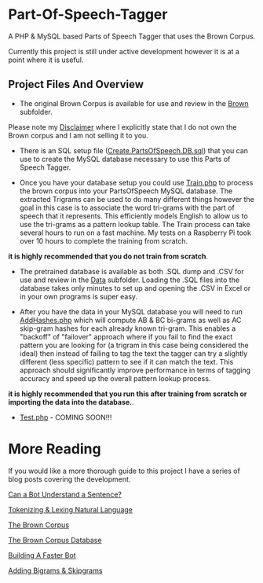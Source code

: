 # Part-Of-Speech-Tagger
A PHP & MySQL based Parts of Speech Tagger that uses the Brown Corpus.

Currently this project is still under active development however it is at a point where it is useful.

## Project Files And Overview

* The original Brown Corpus is available for use and review in the [Brown](https://github.com/geekgirljoy/Part-Of-Speech-Tagger/tree/master/brown) subfolder.

Please note my [Disclaimer](https://github.com/geekgirljoy/Part-Of-Speech-Tagger/blob/master/DISCLAIMER) where I explicitly state that I do not own the Brown corpus and I am not selling it to you.

* There is an SQL setup file ([Create.PartsOfSpeech.DB.sql](https://github.com/geekgirljoy/Part-Of-Speech-Tagger/blob/master/Create.PartsOfSpeech.DB.sql)) that you can use to create the MySQL database necessary to use this Parts of Speech Tagger.

* Once you have your database setup you could use [Train.php](https://github.com/geekgirljoy/Part-Of-Speech-Tagger/blob/master/Train.php) to process the brown corpus into your PartsOfSpeech MySQL database. The extracted Trigrams can be used to do many different things however the goal in this case is to associate the word tri-grams with the part of speech that it represents. This efficiently models English to allow us to use the tri-grams as a pattern lookup table. The Train process can take several hours to run on a fast machine. My tests on a Raspberry Pi took over 10 hours to complete the training from scratch. 

**it is highly recommended that you do not train from scratch**.

* The pretrained database is available as both .SQL dump and .CSV for use and review in the [Data](https://github.com/geekgirljoy/Part-Of-Speech-Tagger/tree/master/data) subfolder. Loading the .SQL files into the database takes only minutes to set up and opening the .CSV in Excel or in your own programs is super easy.

* After you have the data in your MySQL database you will need to run [AddHashes.php]() which will compute AB & BC bi-grams as well as AC skip-gram hashes for each already known tri-gram. This enables a "backoff" of "failover" approach where if you fail to find the exact pattern you are looking for (a trigram in this case being considered the ideal) then instead of failing to tag the text the tagger can try a slightly different (less specific) pattern to see if it can match the text. This approach should significantly improve performance in terms of tagging accuracy and speed up the overall pattern lookup process.

**it is highly recommended that you run this after training from scratch or importing the data into the database.**.


* [Test.php](https://github.com/geekgirljoy/Part-Of-Speech-Tagger/blob/master/Test.php)  - COMING SOON!!!


# More Reading

If you would like a more thorough guide to this project I have a series of blog posts covering the development.

[Can a Bot Understand a Sentence?](https://geekgirljoy.wordpress.com/2018/09/24/can-a-bot-understand-a-sentence/)

[Tokenizing & Lexing Natural Language](https://geekgirljoy.wordpress.com/2018/10/04/tokenizing-and-lexing-natural-language/)

[The Brown Corpus](https://geekgirljoy.wordpress.com/2018/10/12/the-brown-corpus/)

[The Brown Corpus Database](https://geekgirljoy.wordpress.com/2018/10/19/the-brown-corpus-database/)

[Building A Faster Bot](https://geekgirljoy.wordpress.com/2018/10/26/building-a-faster-bot/)

[Adding Bigrams & Skipgrams](https://geekgirljoy.wordpress.com/2018/11/09/adding-bigrams-skipgrams/)







